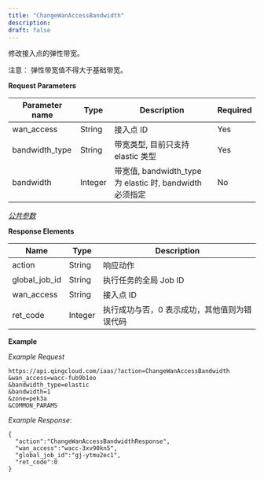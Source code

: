 ```yaml
---
title: "ChangeWanAccessBandwidth"
description: 
draft: false
---
```




修改接入点的弹性带宽。

注意： 弹性带宽值不得大于基础带宽。


**Request Parameters**

| Parameter name | Type | Description | Required |
| --- | --- | --- | --- |
| wan_access | String | 接入点 ID | Yes |
| bandwidth_type | String | 带宽类型, 目前只支持 elastic 类型 | Yes |
| bandwidth | Integer | 带宽值, bandwidth_type 为 elastic 时, bandwidth 必须指定 | No |

[_公共参数_](../../../parameters/)

**Response Elements**

| Name | Type | Description |
| --- | --- | --- |
| action | String | 响应动作 |
| global_job_id | String | 执行任务的全局 Job ID |
| wan_access | String | 接入点 ID |
| ret_code | Integer | 执行成功与否，0 表示成功，其他值则为错误代码 |

**Example**

_Example Request_

```
https://api.qingcloud.com/iaas/?action=ChangeWanAccessBandwidth
&wan_access=wacc-fub9b1eo
&bandwidth_type=elastic
&bandwidth=1
&zone=pek3a
&COMMON_PARAMS
```

_Example Response_:

```
{
  "action":"ChangeWanAccessBandwidthResponse",
  "wan_access":"wacc-3xv90kn5",
  "global_job_id":"gj-ytmu2ec1",
  "ret_code":0
}
```
